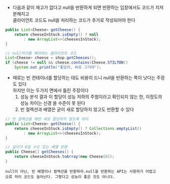 * 다음과 같이 재고가 없다고 null을 반환하게 되면 반환하는 입장에서도 코드가 지저분해지고<br>
 클라이언트 코드도 null을 처리하는 코드가 추가로 작성되어야 한다

```java
public List<Cheese> getCheese() {
    return cheeseInStock.isEmpty() ? null
        : new ArrayList<>(cheesesInStock);
}

// null처리를 해야하는 클라이언트 코드
List<Cheese> cheese = shop.getCheeses();
if (cheese != null && cheese.contains(Cheese.STILTON))
    System.out.println("좋았어, 바로 그거야");
```

* 때로는 빈 컨테이너를 할당하는 데도 비용이 드니 null을 반환하는 쪽이 낫다는 주장도 있다<br>
하지만 이는 두가지 면에서 틀린 주장이다
    1. 성능 분석 결과 이 할당이 성능 저하의 주범이라고 확인되지 않는 한, 이정도의 성능 차이는 신경 쓸 수준이 못 된다
    2. 빈 컬렉션과 배열은 굳이 새로 할당하지 않고도 반환할 수 있다
```java
// 빈 컬렉션을 매번 새로 할당하지 않도록 처리
public List<Cheese> getCheese() {
    return cheeseInStock.isEmpty() ? Collections.emptyList()
        : new ArrayList<>(cheesesInStock);
}

// 길이가 0일 수도 있는 배열 반환
public Cheese[] getCheeses() {
    return cheeseInStock.toArray(new Cheese[0]);
}
```

```
null이 아닌, 빈 배열이나 컬렉션을 반환하라.null을 반환하는 API는 사용하기 어렵고
오류 처리 코드도 늘어난다. 그렇다고 성능이 좋은 것도 아니다.
```